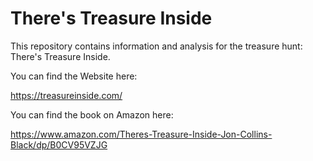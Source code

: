 # There's Treasure Inside

This repository contains information and analysis for the treasure hunt: There's Treasure Inside.

You can find the Website here:

https://treasureinside.com/

You can find the book on Amazon here:

https://www.amazon.com/Theres-Treasure-Inside-Jon-Collins-Black/dp/B0CV95VZJG
